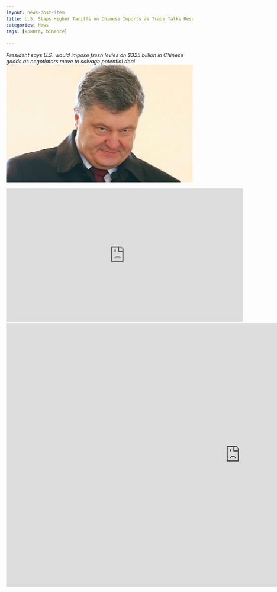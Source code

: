 ```yaml
---
layout: news-post-item
title: U.S. Slaps Higher Tariffs on Chinese Imports as Trade Talks Resume лол
categories: News
tags: [крипта, binance]

---
```

*President says U.S. would impose fresh levies on $325 billion in Chinese goods as negotiators move to salvage potential deal*
![My helpful screenshot](/assets/15515254754712.jpg)

<iframe src="http://content.jwplatform.com/players/yM6m9dgd-6R1ZxHlE.html" width="640" height="360" frameborder="0" scrolling="auto"></iframe>

<div class="mar">
<iframe width="1263" height="712" src="https://www.youtube.com/embed/ZD6ZP94D_v4" frameborder="0" allow="accelerometer; autoplay; encrypted-media; gyroscope; picture-in-picture" allowfullscreen></iframe>
</div>



